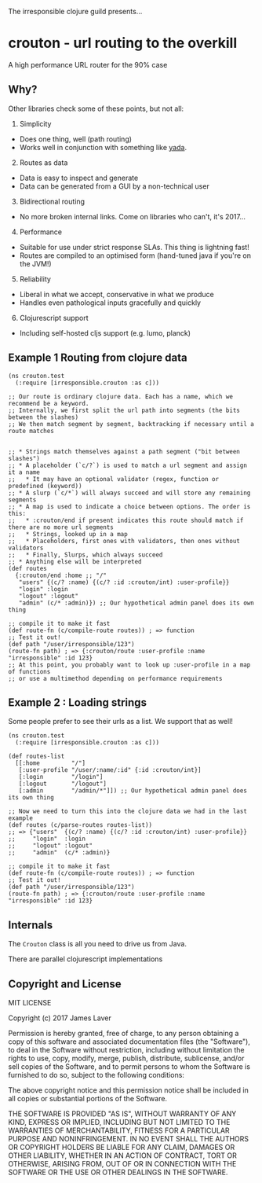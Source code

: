 The irresponsible clojure guild presents...

# crouton - url routing to the overkill

A high performance URL router for the 90% case

## Why?

Other libraries check some of these points, but not all:

1. Simplicity

* Does one thing, well (path routing)
* Works well in conjunction with something like [yada](https://github.com/juxt/yada/).

2. Routes as data

* Data is easy to inspect and generate
* Data can be generated from a GUI by a non-technical user

3. Bidirectional routing

* No more broken internal links. Come on libraries who can't, it's 2017...

4. Performance

* Suitable for use under strict response SLAs. This thing is lightning fast!
* Routes are compiled to an optimised form (hand-tuned java if you're on the JVM!)

5. Reliability

* Liberal in what we accept, conservative in what we produce
* Handles even pathological inputs gracefully and quickly

6. Clojurescript support

* Including self-hosted cljs support (e.g. lumo, planck)

## Example 1 Routing from clojure data

```
(ns crouton.test
  (:require [irresponsible.crouton :as c]))

;; Our route is ordinary clojure data. Each has a name, which we recommend be a keyword.
;; Internally, we first split the url path into segments (the bits between the slashes)
;; We then match segment by segment, backtracking if necessary until a route matches


;; * Strings match themselves against a path segment ("bit between slashes")
;; * A placeholder (`c/?`) is used to match a url segment and assign it a name
;;   * It may have an optional validator (regex, function or predefined (keyword))
;; * A slurp (`c/*`) will always succeed and will store any remaining segments
;; * A map is used to indicate a choice between options. The order is this:
;;   * :crouton/end if present indicates this route should match if there are no more url segments
;;   * Strings, looked up in a map
;;   * Placeholders, first ones with validators, then ones without validators
;;   * Finally, Slurps, which always succeed
;; * Anything else will be interpreted
(def routes
  {:crouton/end :home ;; "/"
   "users" {(c/? :name) {(c/? :id :crouton/int) :user-profile}}
   "login" :login
   "logout" :logout"
   "admin" (c/* :admin)}) ;; Our hypothetical admin panel does its own thing

;; compile it to make it fast
(def route-fn (c/compile-route routes)) ; => function
;; Test it out!
(def path "/user/irresponsible/123")
(route-fn path) ; => {:crouton/route :user-profile :name "irresponsible" :id 123}
;; At this point, you probably want to look up :user-profile in a map of functions
;; or use a multimethod depending on performance requirements
```

## Example 2 : Loading strings

Some people prefer to see their urls as a list. We support that as well!

```
(ns crouton.test
  (:require [irresponsible.crouton :as c]))

(def routes-list
  [[:home         "/"]
   [:user-profile "/user/:name/:id" {:id :crouton/int}]
   [:login        "/login"]
   [:logout       "/logout"]
   [:admin        "/admin/*"]]) ;; Our hypothetical admin panel does its own thing

;; Now we need to turn this into the clojure data we had in the last example
(def routes (c/parse-routes routes-list))
;; => {"users"  {(c/? :name) {(c/? :id :crouton/int) :user-profile}}
;;     "login"  :login
;;     "logout" :logout"
;;     "admin"  (c/* :admin)}

;; compile it to make it fast
(def route-fn (c/compile-route routes)) ; => function
;; Test it out!
(def path "/user/irresponsible/123")
(route-fn path) ; => {:crouton/route :user-profile :name "irresponsible" :id 123}
```

## Internals

The `Crouton` class is all you need to drive us from Java.

There are parallel clojurescript implementations

## Copyright and License

MIT LICENSE

Copyright (c) 2017 James Laver

Permission is hereby granted, free of charge, to any person obtaining a copy of this software and associated documentation files (the "Software"), to deal in the Software without restriction, including without limitation the rights to use, copy, modify, merge, publish, distribute, sublicense, and/or sell copies of the Software, and to permit persons to whom the Software is furnished to do so, subject to the following conditions:

The above copyright notice and this permission notice shall be included in all copies or substantial portions of the Software.

THE SOFTWARE IS PROVIDED "AS IS", WITHOUT WARRANTY OF ANY KIND, EXPRESS OR IMPLIED, INCLUDING BUT NOT LIMITED TO THE WARRANTIES OF MERCHANTABILITY, FITNESS FOR A PARTICULAR PURPOSE AND NONINFRINGEMENT. IN NO EVENT SHALL THE AUTHORS OR COPYRIGHT HOLDERS BE LIABLE FOR ANY CLAIM, DAMAGES OR OTHER LIABILITY, WHETHER IN AN ACTION OF CONTRACT, TORT OR OTHERWISE, ARISING FROM, OUT OF OR IN CONNECTION WITH THE SOFTWARE OR THE USE OR OTHER DEALINGS IN THE SOFTWARE.

